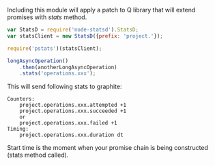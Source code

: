 Including this module will apply a patch to Q library that will extend promises with *stats* method. 


```javascript
var StatsD = require('node-statsd').StatsD;
var statsClient = new StatsD({prefix: 'project.'});

require('pstats')(statsClient);

longAsyncOperation()
    .then(anotherLongAsyncOperation)
    .stats('operations.xxx');
```

This will send following stats to graphite:
```
Counters:
    project.operations.xxx.attempted +1
    project.operations.xxx.succeeded +1
    or
    project.operations.xxx.failed +1
Timing:
    project.operations.xxx.duration dt
```

Start time is the moment when your promise chain is being constructed (stats method called). 
